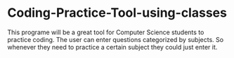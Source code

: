 # Coding-Practice-Tool-using-classes
This programe will be a great tool for Computer Science students to practice coding. The user can enter questions categorized by subjects. So whenever they need to practice a certain subject they could just enter it.
